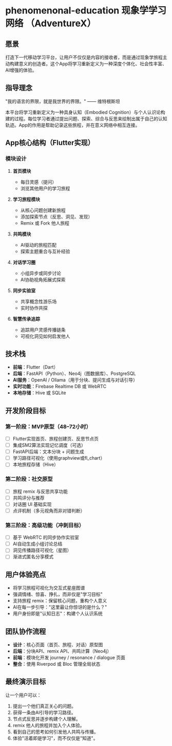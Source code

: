 # phenomenonal-education 现象学学习网络 （AdventureX）

## 愿景
打造下一代移动学习平台，让用户不仅仅是内容的接收者，而是通过现象学旅程主动构建意义的创造者。这个App将学习重新定义为一种深度个体化、社会性丰富、AI增强的体验。

## 指导理念
"我的语言的界限，就是我世界的界限。" —— 维特根斯坦

本平台将学习重新定义为一种具身认知（Embodied Cognition）与个人认识论构建的过程。每位学习者通过提出问题、探索、综合与反思来绘制出属于自己的认知轨迹。App的作用是帮助记录这些旅程，并在意义网络中相互连接。

## App核心结构（Flutter实现）

### 模块设计
1. **首页模块**
   - 每日灵感（提问）
   - 浏览其他用户的学习旅程

2. **学习旅程模块**
   - 从核心问题创建新旅程
   - 添加探索节点（反思、洞见、发现）
   - Remix 或 Fork 他人旅程

3. **共鸣模块**
   - AI驱动的旅程匹配
   - 探索主题重合与互补经验

4. **对话学习圈**
   - 小组异步或同步讨论
   - AI协助视角拓展式探索

5. **同步实验室**
   - 共享概念性游乐场
   - 实时协作共探

6. **智慧传承追踪**
   - 追踪用户灵感传播链条
   - 可视化洞见如何启发他人

## 技术栈
- **前端**：Flutter（Dart）
- **后端**：FastAPI（Python）、Neo4j（图数据库）、PostgreSQL
- **AI服务**：OpenAI / Ollama（用于分块、提问生成与对话引导）
- **实时功能**：Firebase Realtime DB 或 WebRTC
- **本地存储**：Hive 或 SQLite

## 开发阶段目标

### 第一阶段：MVP原型（48–72小时）
- [ ] Flutter实现首页、旅程创建页、反思节点页
- [ ] 集成SM2算法实现记忆调度（可选）
- [ ] FastAPI后端：文本分块 + 问题生成
- [ ] 学习路径可视化（使用graphview或fl_chart）
- [ ] 本地旅程存储（Hive）

### 第二阶段：社交原型
- [ ] 旅程 remix 与反思共享功能
- [ ] 共鸣评分与推荐
- [ ] 对话圈 UI 基础实现
- [ ] 点评机制（多元视角而非对错判断）

### 第三阶段：高级功能（冲刺目标）
- [ ] 基于 WebRTC 的同步协作实验室
- [ ] AI自动生成小组讨论总结
- [ ] 洞见传播路径可视化（星图）
- [ ] 渐进式匿名分享模式

## 用户体验亮点
- 将学习旅程可视化为交互式星座图谱
- 强调情绪、惊喜、挣扎，而非仅是"学习目标"
- 支持旅程 remix：保留核心问题，重构个人意义
- AI在每一步引导："这里最让你惊讶的是什么？"
- 用户身份即是"认知日志"：构建个人认识系统

## 团队协作流程
- **设计**：核心页面（首页、旅程、对话）原型图
- **后端**：分块API、remix API、共鸣计算（Neo4j）
- **前端**：模块化开发 journey / resonance / dialogue 页面
- **整合**：使用 Riverpod 或 Bloc 管理全局状态

## 最终演示目标
让一个用户可以：
1. 提出一个他们真正关心的问题。
2. 获得一条由AI引导的学习路径。
3. 节点式反思并逐步构建个人理解。
4. remix 他人的旅程并加入个人体验。
5. 看到自己的思考如何引发他人共鸣与传播。
6. 体验"活着即是学习"，而不仅仅是"知道"。

